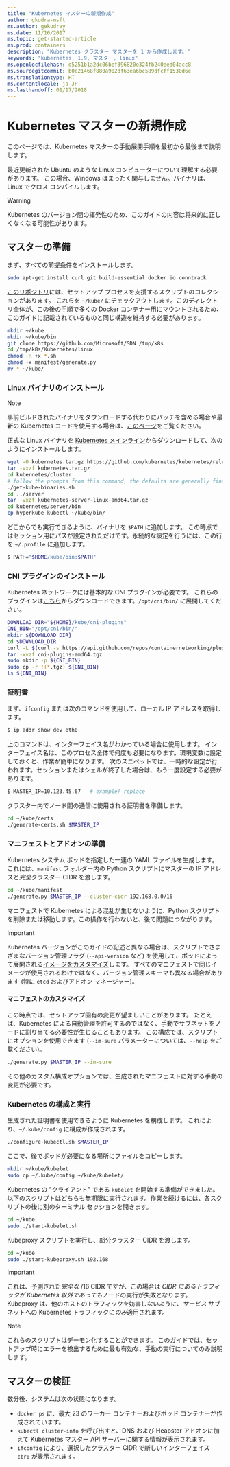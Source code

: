 ```yaml
---
title: "Kubernetes マスターの新規作成"
author: gkudra-msft
ms.author: gekudray
ms.date: 11/16/2017
ms.topic: get-started-article
ms.prod: containers
description: "Kubernetes クラスター マスターを 1 から作成します。"
keywords: "kubernetes, 1.9, マスター, linux"
ms.openlocfilehash: d5251b1a2dc06bef396820e324fb240eed04acc8
ms.sourcegitcommit: b0e21468f880a902df63ea6bc589dfcff1530d6e
ms.translationtype: HT
ms.contentlocale: ja-JP
ms.lasthandoff: 01/17/2018
---
```

# <a name="kubernetes-master--from-scratch"></a>Kubernetes マスターの新規作成 #
このページでは、Kubernetes マスターの手動展開手順を最初から最後まで説明します。

最近更新された Ubuntu のような Linux コンピューターについて理解する必要があります。 この場合、Windows はまったく関与しません。バイナリは、Linux でクロス コンパイルします。


> [!Warning]  
> Kubernetes のバージョン間の揮発性のため、このガイドの内容は将来的に正しくなくなる可能性があります。


## <a name="preparing-the-master"></a>マスターの準備 ##
まず、すべての前提条件をインストールします。

```bash
sudo apt-get install curl git build-essential docker.io conntrack
```


[このリポジトリ](https://github.com/Microsoft/SDN/tree/master/Kubernetes/linux)には、セットアップ プロセスを支援するスクリプトのコレクションがあります。 これらを `~/kube/` にチェックアウトします。このディレクトリ全体が、この後の手順で多くの Docker コンテナー用にマウントされるため、このガイドに記載されているものと同じ構造を維持する必要があります。

```bash
mkdir ~/kube
mkdir ~/kube/bin
git clone https://github.com/Microsoft/SDN /tmp/k8s 
cd /tmp/k8s/Kubernetes/linux
chmod -R +x *.sh
chmod +x manifest/generate.py
mv * ~/kube/
```


### <a name="installing-the-linux-binaries"></a>Linux バイナリのインストール ###

> [!Note]  
> 事前ビルドされたバイナリをダウンロードする代わりにパッチを含める場合や最新の Kubernetes コードを使用する場合は、[このページ](./compiling-kubernetes-binaries.md)をご覧ください。

正式な Linux バイナリを [Kubernetes メインライン](https://github.com/kubernetes/kubernetes/releases/tag/v1.9.1)からダウンロードして、次のようにインストールします。

```bash
wget -O kubernetes.tar.gz https://github.com/kubernetes/kubernetes/releases/download/v1.9.1/kubernetes.tar.gz
tar -vxzf kubernetes.tar.gz 
cd kubernetes/cluster 
# follow the prompts from this command, the defaults are generally fine:
./get-kube-binaries.sh
cd ../server
tar -vxzf kubernetes-server-linux-amd64.tar.gz 
cd kubernetes/server/bin
cp hyperkube kubectl ~/kube/bin/
```

どこからでも実行できるように、バイナリを `$PATH` に追加します。 この時点ではセッション用にパスが設定されただけです。永続的な設定を行うには、この行を `~/.profile` に追加します。

```bash
$ PATH="$HOME/kube/bin:$PATH"
```

### <a name="install-cni-plugins"></a>CNI プラグインのインストール ###
Kubernetes ネットワークには基本的な CNI プラグインが必要です。 これらのプラグインは[こちら](https://github.com/containernetworking/plugins/releases)からダウンロードできます。`/opt/cni/bin/` に展開してください。

```bash
DOWNLOAD_DIR="${HOME}/kube/cni-plugins"
CNI_BIN="/opt/cni/bin/"
mkdir ${DOWNLOAD_DIR}
cd $DOWNLOAD_DIR
curl -L $(curl -s https://api.github.com/repos/containernetworking/plugins/releases/latest | grep browser_download_url | grep 'amd64.*tgz' | head -n 1 | cut -d '"' -f 4) -o cni-plugins-amd64.tgz
tar -xvzf cni-plugins-amd64.tgz
sudo mkdir -p ${CNI_BIN}
sudo cp -r !(*.tgz) ${CNI_BIN}
ls ${CNI_BIN}
```


### <a name="certificates"></a>証明書 ###
まず、`ifconfig` または次のコマンドを使用して、ローカル IP アドレスを取得します。

```bash
$ ip addr show dev eth0
```

上のコマンドは、インターフェイス名がわかっている場合に使用します。 インターフェイス名は、このプロセス全体で何度も必要になります。環境変数に設定しておくと、作業が簡単になります。 次のスニペットでは、一時的な設定が行われます。セッションまたはシェルが終了した場合は、もう一度設定する必要があります。

```bash
$ MASTER_IP=10.123.45.67   # example! replace
```

クラスター内でノード間の通信に使用される証明書を準備します。

```bash
cd ~/kube/certs
./generate-certs.sh $MASTER_IP
```

### <a name="prepare-manifests--addons"></a>マニフェストとアドオンの準備 ###
Kubernetes システム ポッドを指定した一連の YAML ファイルを生成します。これには、`manifest` フォルダー内の Python スクリプトにマスターの IP アドレスと*完全*クラスター CIDR を渡します。

```bash
cd ~/kube/manifest
./generate.py $MASTER_IP --cluster-cidr 192.168.0.0/16
```

マニフェストで Kubernetes による混乱が生じないように、Python スクリプトを削除または移動します。この操作を行わないと、後で問題につながります。

> [!Important]  
> Kubernetes バージョンがこのガイドの記述と異なる場合は、スクリプトでさまざまなバージョン管理フラグ (`--api-version` など) を使用して、ポッドによって展開される[イメージをカスタマイズ](https://console.cloud.google.com/gcr/images/google-containers/GLOBAL/hyperkube-amd64)します。 すべてのマニフェストで同じイメージが使用されるわけではなく、バージョン管理スキーマも異なる場合があります (特に `etcd` およびアドオン マネージャー)。


#### <a name="manifest-customization"></a>マニフェストのカスタマイズ ####
この時点では、セットアップ固有の変更が望ましいことがあります。 たとえば、Kubernetes による自動管理を許可するのではなく、手動でサブネットをノードに割り当てる必要性が生じることもあります。 この構成では、スクリプトにオプションを使用できます (`--im-sure` パラメーターについては、`--help` をご覧ください)。

```bash
./generate.py $MASTER_IP --im-sure
```

その他のカスタム構成オプションでは、生成されたマニフェストに対する手動の変更が必要です。


### <a name="configure--run-kubernetes"></a>Kubernetes の構成と実行 ###
生成された証明書を使用できるように Kubernetes を構成します。 これにより、`~/.kube/config` に構成が作成されます。

```bash
./configure-kubectl.sh $MASTER_IP
```

ここで、後でポッドが必要になる場所にファイルをコピーします。

```bash
mkdir ~/kube/kubelet
sudo cp ~/.kube/config ~/kube/kubelet/
```

Kubernetes の "クライアント" である `kubelet` を開始する準備ができました。 以下のスクリプトはどちらも無期限に実行されます。作業を続けるには、各スクリプトの後に別のターミナル セッションを開きます。

```bash
cd ~/kube
sudo ./start-kubelet.sh
```

Kubeproxy スクリプトを実行し、部分クラスター CIDR を渡します。

```bash
cd ~/kube
sudo ./start-kubeproxy.sh 192.168
```


> [!Important]  
> これは、予測された*完全な* /16 CIDR ですが、この場合は *CIDR にあるトラフィックが Kubernetes 以外であっても*ノードの実行が失敗となります。 Kubeproxy は、他のホストのトラフィックを妨害しないように、*サービス* サブネットへの Kubernetes トラフィックに*のみ*適用されます。

> [!Note]  
> これらのスクリプトはデーモン化することができます。 このガイドでは、セットアップ時にエラーを検出するために最も有効な、手動の実行についてのみ説明します。


## <a name="verifying-the-master"></a>マスターの検証 ##
数分後、システムは次の状態になります。

  - `docker ps` に、最大 23 のワーカー コンテナーおよびポッド コンテナーが作成されています。
  - `kubectl cluster-info` を呼び出すと、DNS および Heapster アドオンに加えて Kubernetes マスター API サーバーに関する情報が表示されます。
  - `ifconfig` により、選択したクラスター CIDR で新しいインターフェイス `cbr0` が表示されます。

